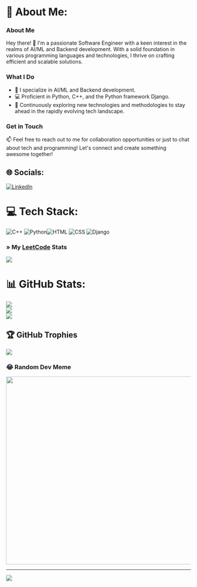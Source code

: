# 💫 About Me:
### About Me

Hey there! 👋 I'm a passionate Software Engineer with a keen interest in the realms of AI/ML and Backend development. With a solid foundation in various programming languages and technologies, I thrive on crafting efficient and scalable solutions.

### What I Do

- 🚀 I specialize in AI/ML and Backend development.
- 💻 Proficient in Python, C++, and the Python framework Django.
- 🌟 Continuously exploring new technologies and methodologies to stay ahead in the rapidly evolving tech landscape.

### Get in Touch

📫 Feel free to reach out to me for collaboration opportunities or just to chat about tech and programming! Let's connect and create something awesome together!
 


## 🌐 Socials:
[![LinkedIn](https://img.shields.io/badge/LinkedIn-%230077B5.svg?logo=linkedin&logoColor=white)](https://linkedin.com/in/vaibhav096) 

# 💻 Tech Stack:
![C++](https://img.shields.io/badge/c++-%2300599C.svg?style=for-the-badge&logo=c%2B%2B&logoColor=white) ![Python](https://img.shields.io/badge/python-3670A0?style=for-the-badge&logo=python&logoColor=ffdd54)![HTML](https://img.shields.io/badge/HTML-%23E34F26.svg?style=for-the-badge&logo=html5&logoColor=white) ![CSS](https://img.shields.io/badge/CSS-%231572B6.svg?style=for-the-badge&logo=css3&logoColor=white)
![Django](https://img.shields.io/badge/Django-%23092E20.svg?style=for-the-badge&logo=django&logoColor=white)


### » My [LeetCode](https://leetcode.com/vaibhav096) Stats

![](https://leetcard.jacoblin.cool/vaibhav096?ext=heatmap&radius=5)


# 📊 GitHub Stats:
![](https://github-readme-stats.vercel.app/api?username=vaibhav096&theme=radical&hide_border=false&include_all_commits=true&count_private=false)<br/>
![](https://github-readme-streak-stats.herokuapp.com/?user=vaibhav096&theme=radical&hide_border=false)<br/>
![](https://github-readme-stats.vercel.app/api/top-langs/?username=vaibhav096&theme=radical&hide_border=false&include_all_commits=true&count_private=false&layout=compact)

## 🏆 GitHub Trophies
![](https://github-profile-trophy.vercel.app/?username=vaibhav096&theme=radical&no-frame=false&no-bg=false&margin-w=4)

### 😂 Random Dev Meme
<img src="https://rm.up.railway.app/" width="512px"/>

---
[![](https://visitcount.itsvg.in/api?id=vaibhav096&icon=0&color=0)](https://visitcount.itsvg.in)

<!-- Proudly created with GPRM ( https://gprm.itsvg.in ) -->
